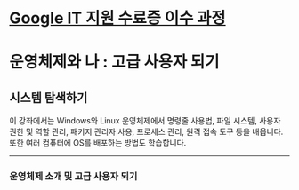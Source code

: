 # [Google IT 지원 수료증 이수 과정](https://www.coursera.org/programs/deloitte-p-8c5ra/professional-certificates/google-it-support-korean?collectionId=vTNAw)

# 운영체제와 나 : 고급 사용자 되기

## 시스템 탐색하기

이 강좌에서는 Windows와 Linux 운영체제에서 명령줄 사용법, 파일 시스템, 사용자 권한 및 역할 관리, 패키지 관리자 사용, 프로세스 관리, 원격 접속 도구 등을 배웁니다. 또한 여러 컴퓨터에 OS를 배포하는 방법도 학습합니다.

---

### 운영체제 소개 및 고급 사용자 되기
